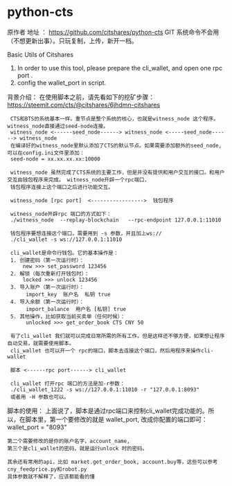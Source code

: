 # python-cts

原作者 地址 ： https://github.com/citshares/python-cts 
GIT 系统命令不会用（不想更新出事）。只玩复制，上传，新开一档。

Basic Utils of Citshares

1. In order to use this tool, please prepare the cli_wallet, and open one rpc port .
2. config the wallet_port in script.

背景介绍：
     在使用脚本之前，请先看如下的挖矿步骤：
     https://steemit.com/cts/@citshares/6jhdmn-citshares
     
     CTS和BTS的系统基本一样。重节点是整个系统的核心，也就是witness_node 这个程序。 witness_node直接通过seed-node连接。
     witness_node <------seed_node------> witness_node <-----seed_node------> witness_node
     在编译好的witness_node里默认添加了CTS的默认节点。如果需要添加额外的seed_node,可以在config.ini文件里添加：
     seed-node = xx.xx.xx.xx:10000
     
     witness_node 虽然完成了CTS系统的主要工作，但是并没有提供和用户交互的接口。和用户交互由钱包程序来完成。 witness_node开辟一个rpc端口，
     钱包程序连接上这个端口之后进行功能交互。
     
     witness_node [rpc port]  <----------------->  钱包程序
     
     witness_node开辟rpc 端口的方式如下：
     ./witness_node  --replay-blockchain   --rpc-endpoint 127.0.0.1:11010
     
     钱包程序要想连接这个端口，需要用到 -s 参数，并且加上ws://
     ./cli_wallet -s ws://127.0.0.1:11010
     
     cli_wallet是命令行钱包。它的基本操作是：
     1. 创建密码（第一次运行时）：
         new >>> set_password 123456 
     2. 解锁（每次重新打开钱包时）：
         locked >>> unlock 123456
     3. 导入账户（第一次运行时）：
          import_key  账户名  私钥 true
     4. 导入余额（第一次运行时）：
          import_balance  用户名 [私钥] true
     5. 其他操作，比如获取当前买卖单（任何时候）：
          unlocked >>> get_order_book CTS CNY 50
     
     有了cli_wallet 我们就可以完成日常所需的所有工作。但是这样还不够方便，如果想让程序自动交易，就需要使用脚本。
     cli_wallet 也可以开一个 rpc的端口，脚本去连接这个端口，然后用程序来操作cli-wallet
     
     脚本 <------rpc port------> cli_wallet
     
     cli_wallet 打开rpc 端口的方法是加-r参数：
     ./cli_wallet_1222 -s ws://127.0.0.1:11010 -r "127.0.0.1:8093"
     或者用 -H 参数也可以。
     
脚本的使用：
    上面说了，脚本是通过rpc端口来控制cli_wallet完成功能的。所以，在脚本里，第一个要修改的就是 wallet_port, 
    改成你配置的端口即可：
    wallet_port = "8093"
    
    第二个需要修改的是你的账户名字，account_name, 
    第三个是cli_wallet的密码，就是运行unlock 时的密码。
    
    其余还有常用的api，比如 market.get_order_book, account.buy等，这些可以参考cny_feedprice.py和robot.py
    具体参数就不解释了，应该都能看的懂
    
     
     
     
     
     
     
     
      
      
